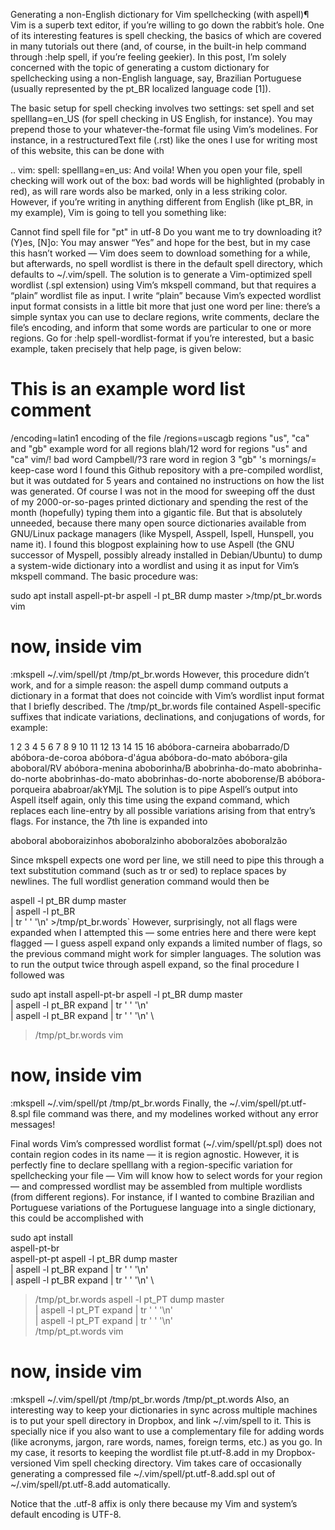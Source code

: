 Generating a non-English dictionary for Vim spellchecking (with aspell)¶
Vim is a superb text editor, if you’re willing to go down the rabbit’s hole. One of its interesting features is spell checking, the basics of which are covered in many tutorials out there (and, of course, in the built-in help command through :help spell, if you’re feeling geekier). In this post, I’m solely concerned with the topic of generating a custom dictionary for spellchecking using a non-English language, say, Brazilian Portuguese (usually represented by the pt_BR localized language code [1]).

The basic setup for spell checking involves two settings: set spell and set spelllang=en_US (for spell checking in US English, for instance). You may prepend those to your whatever-the-format file using Vim’s modelines. For instance, in a restructuredText file (.rst) like the ones I use for writing most of this website, this can be done with

..
   vim: spell: spelllang=en_us:
And voila! When you open your file, spell checking will work out of the box: bad words will be highlighted (probably in red), as will rare words also be marked, only in a less striking color. However, if you’re writing in anything different from English (like pt_BR, in my example), Vim is going to tell you something like:

Cannot find spell file for "pt" in utf-8
Do you want me to try downloading it?
(Y)es, [N]o:
You may answer “Yes” and hope for the best, but in my case this hasn’t worked — Vim does seem to download something for a while, but afterwards, no spell wordlist is there in the default spell directory, which defaults to ~/.vim/spell. The solution is to generate a Vim-optimized spell wordlist (.spl extension) using Vim’s mkspell command, but that requires a “plain” wordlist file as input. I write “plain” because Vim’s expected wordlist input format consists in a little bit more that just one word per line: there’s a simple syntax you can use to declare regions, write comments, declare the file’s encoding, and inform that some words are particular to one or more regions. Go for :help spell-wordlist-format if you’re interested, but a basic example, taken precisely that help page, is given below:

# This is an example word list      comment
/encoding=latin1                    encoding of the file
/regions=uscagb                     regions "us", "ca" and "gb"
example                             word for all regions
blah/12                             word for regions "us" and "ca"
vim/!                               bad word
Campbell/?3                         rare word in region 3 "gb"
's mornings/=                       keep-case word
I found this Github repository with a pre-compiled wordlist, but it was outdated for 5 years and contained no instructions on how the list was generated. Of course I was not in the mood for sweeping off the dust of my 2000-or-so-pages printed dictionary and spending the rest of the month (hopefully) typing them into a gigantic file. But that is absolutely unneeded, because there many open source dictionaries available from GNU/Linux package managers (like Myspell, Asspell, Ispell, Hunspell, you name it). I found this blogpost explaining how to use Aspell (the GNU successor of Myspell, possibly already installed in Debian/Ubuntu) to dump a system-wide dictionary into a wordlist and using it as input for Vim’s mkspell command. The basic procedure was:

sudo apt install aspell-pt-br
aspell -l pt_BR dump master >/tmp/pt_br.words
vim
# now, inside vim
:mkspell ~/.vim/spell/pt /tmp/pt_br.words
However, this procedure didn’t work, and for a simple reason: the aspell dump command outputs a dictionary in a format that does not coincide with Vim’s wordlist input format that I briefly described. The /tmp/pt_br.words file contained Aspell-specific suffixes that indicate variations, declinations, and conjugations of words, for example:

 1
 2
 3
 4
 5
 6
 7
 8
 9
10
11
12
13
14
15
16
abóbora-carneira
abobarrado/D
abóbora-de-coroa
abóbora-d'água
abóbora-do-mato
abóbora-gila
aboboral/RV
abóbora-menina
aboborinha/B
abobrinha-do-mato
abobrinha-do-norte
abobrinhas-do-mato
abobrinhas-do-norte
aboborense/B
abóbora-porqueira
ababroar/akYMjL
The solution is to pipe Aspell’s output into Aspell itself again, only this time using the expand command, which replaces each line-entry by all possible variations arising from that entry’s flags. For instance, the 7th line is expanded into

aboboral aboboraizinhos aboboralzinho aboboralzões aboboralzão

Since mkspell expects one word per line, we still need to pipe this through a text substitution command (such as tr or sed) to replace spaces by newlines. The full wordlist generation command would then be

aspell -l pt_BR dump master \
   | aspell -l pt_BR \
   | tr ' ' '\n' >/tmp/pt_br.words`
However, surprisingly, not all flags were expanded when I attempted this — some entries here and there were kept flagged — I guess aspell expand only expands a limited number of flags, so the previous command might work for simpler languages. The solution was to run the output twice through aspell expand, so the final procedure I followed was

sudo apt install aspell-pt-br
aspell -l pt_BR dump master \
   | aspell -l pt_BR expand | tr ' ' '\n' \
   | aspell -l pt_BR expand | tr ' ' '\n' \
   >/tmp/pt_br.words
vim
# now, inside vim
:mkspell ~/.vim/spell/pt /tmp/pt_br.words
Finally, the ~/.vim/spell/pt.utf-8.spl file command was there, and my modelines worked without any error messages!

Final words
Vim’s compressed wordlist format (~/.vim/spell/pt.spl) does not contain region codes in its name — it is region agnostic. However, it is perfectly fine to declare spelllang with a region-specific variation for spellchecking your file — Vim will know how to select words for your region — and compressed wordlist may be assembled from multiple wordlists (from different regions). For instance, if I wanted to combine Brazilian and Portuguese variations of the Portuguese language into a single dictionary, this could be accomplished with

sudo apt install \
   aspell-pt-br \
   aspell-pt-pt
aspell -l pt_BR dump master \
   | aspell -l pt_BR expand | tr ' ' '\n' \
   | aspell -l pt_BR expand | tr ' ' '\n' \
   >/tmp/pt_br.words
aspell -l pt_PT dump master \
   | aspell -l pt_PT expand | tr ' ' '\n' \
   | aspell -l pt_PT expand | tr ' ' '\n' \
   >/tmp/pt_pt.words
vim
# now, inside vim
:mkspell ~/.vim/spell/pt /tmp/pt_br.words /tmp/pt_pt.words
Also, an interesting way to keep your dictionaries in sync across multiple machines is to put your spell directory in Dropbox, and link ~/.vim/spell to it. This is specially nice if you also want to use a complementary file for adding words (like acronyms, jargon, rare words, names, foreign terms, etc.) as you go. In my case, it resorts to keeping the wordlist file pt.utf-8.add in my Dropbox-versioned Vim spell checking directory. Vim takes care of occasionally generating a compressed file ~/.vim/spell/pt.utf-8.add.spl out of ~/.vim/spell/pt.utf-8.add automatically.

Notice that the .utf-8 affix is only there because my Vim and system’s default encoding is UTF-8.
